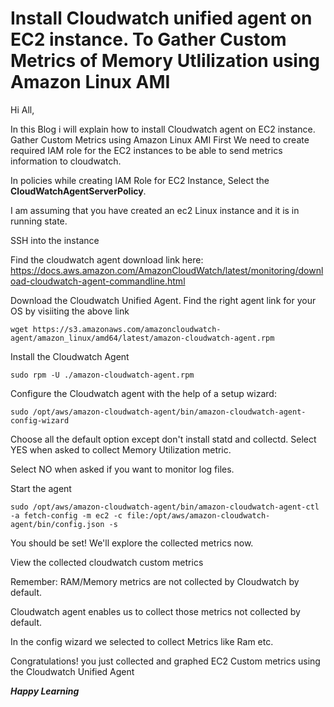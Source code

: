 # Install Cloudwatch unified agent on EC2 instance. To Gather Custom Metrics of Memory Utlilization using Amazon Linux AMI
Hi All,

In this Blog i will explain how to install Cloudwatch agent on EC2 instance. Gather Custom Metrics using Amazon Linux AMI
First We need to create required IAM role for the EC2 instances to be able to send metrics information to cloudwatch.

In policies while creating IAM Role for EC2 Instance, Select the **CloudWatchAgentServerPolicy**.

I am assuming that you have created an ec2 Linux instance and it is in running state.

SSH into the instance

Find the cloudwatch agent download link here: https://docs.aws.amazon.com/AmazonCloudWatch/latest/monitoring/download-cloudwatch-agent-commandline.html

Download the Cloudwatch Unified Agent. Find the right agent link for your OS by visiiting the above link

```
wget https://s3.amazonaws.com/amazoncloudwatch-agent/amazon_linux/amd64/latest/amazon-cloudwatch-agent.rpm
```
Install the Cloudwatch Agent

```
sudo rpm -U ./amazon-cloudwatch-agent.rpm
```

Configure the Cloudwatch agent with the help of a setup wizard:

```
sudo /opt/aws/amazon-cloudwatch-agent/bin/amazon-cloudwatch-agent-config-wizard
```

Choose all the default option except don't install statd and collectd. Select YES when asked to collect Memory Utilization metric. 

Select NO when asked if you want to monitor log files.

Start the agent

```
sudo /opt/aws/amazon-cloudwatch-agent/bin/amazon-cloudwatch-agent-ctl -a fetch-config -m ec2 -c file:/opt/aws/amazon-cloudwatch-agent/bin/config.json -s
```

You should be set! We'll explore the collected metrics now.

View the collected cloudwatch custom metrics

Remember: RAM/Memory metrics are not collected by Cloudwatch by default. 

Cloudwatch agent enables us to collect those metrics not collected by default.

In the config wizard we selected to collect Metrics like Ram etc.

Congratulations! you just collected and graphed EC2 Custom metrics using the Cloudwatch Unified Agent

***Happy Learning***
